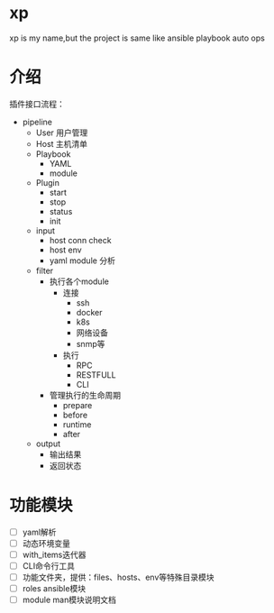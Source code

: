 # xp
xp is my name,but the project is same like ansible playbook auto ops

# 介绍

插件接口流程：

* pipeline
    * User 用户管理
    * Host 主机清单
    * Playbook
        * YAML
        * module
    * Plugin
        * start
        * stop
        * status
        * init
    * input
        * host conn check
        * host env
        * yaml module 分析
    * filter
        * 执行各个module
            * 连接
                * ssh
                * docker
                * k8s
                * 网络设备
                * snmp等
            * 执行
                * RPC
                * RESTFULL
                * CLI
        * 管理执行的生命周期
            * prepare
            * before
            * runtime
            * after
    * output
        * 输出结果
        * 返回状态

# 功能模块

- [ ] yaml解析
- [ ] 动态环境变量
- [ ] with_items迭代器
- [ ] CLI命令行工具
- [ ] 功能文件夹，提供：files、hosts、env等特殊目录模块
- [ ] roles ansible模块
- [ ] module man模块说明文档